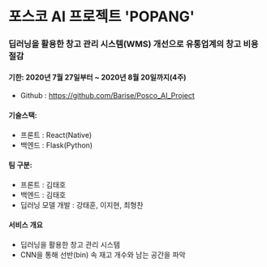 # 포스코 AI 프로젝트 'POPANG'
### 딥러닝을 활용한 창고 관리 시스템(WMS) 개선으로 유통업계의 창고 비용 절감

#### 기한: 2020년 7월 27일부터 ~ 2020년 8월 20일까지(4주)

- Github : https://github.com/Barise/Posco_AI_Project

#### 기술스택:

- 프론트 : React(Native)
- 백엔드 : Flask(Python)

#### 팀 구분:

- 프론트 : 김태호
- 백엔드 : 김태호
- 딥러닝 모델 개발 : 강태훈, 이지현, 최형찬

#### 서비스 개요

- 딥러닝을 활용한 창고 관리 시스템
- CNN을 통해 선반(bin) 속 재고 개수와 남는 공간을 파악
